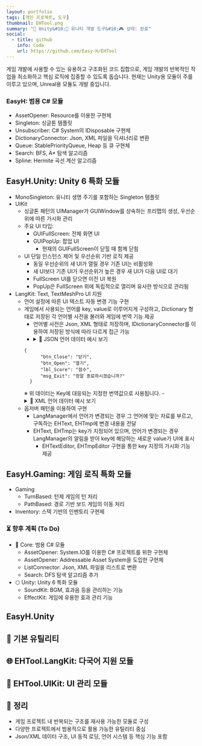 ```yaml
---
layout: portfolio
tags: [개인 프로젝트, 도구]
thumbnail: EHTool.png
summary: "🔧 Unity&#10;🌟 유니티 개발 도구&#10;🎮 상태: 완료"
social:
  - title: github
    info: Code
    url: https://github.com/Easy-H/EHTool
---
```


게임 개발에 사용할 수 있는 유용하고 구조화된 코드 집합으로, 게임 개발의 반복적인 작업을 최소화하고 핵심 로직에 집중할 수 있도록 돕습니다. 현재는 Unity용 모듈이 주를 이루고 있으며, Unreal용 모듈도 개발 중입니다.

### EasyH: 범용 C# 모듈
- AssetOpener: Resource를 이용한 구현체
- Singleton: 싱글톤 템플릿
- Unsubscriber: C# System의 IDisposable 구현체
- DictionaryConnector: Json, XML 파일을 딕셔너리로 변환
- Queue: StablePriorityQueue, Heap 등 큐 구현체
- Search: BFS, A* 탐색 알고리즘
- Spline: Hermite 곡선 계산 알고리즘

## EasyH.Unity: Unity 6 특화 모듈
- MonoSingleton: 유니티 생명 주기를 포함하는 Singleton 템플릿
- UIKit
    - 싱글톤 패턴의 UIManager가 GUIWindow를 상속하는 프리팹의 생성, 우선순위에 따른 가시화 관리
    - 주요 UI 타입:
        - GUIFullScreen: 전체 화면 UI
        - GUIPopUp: 팝업 UI
            - 현재의 GUIFullScreen이 닫힐 때 함께 닫힘
    - UI 단일 인스턴스 제어 및 우선순위 기반 로직 제공
        - 동일 우선순위의 새 UI가 열릴 경우 기존 UI는 비활성화
        - 새 UI보다 기존 UI가 우선순위가 높은 경우 새 UI가 다음 UI로 대기
        - FullScreen UI를 닫으면 이전 UI 복원
        - PopUp은 FullScreen 위에 독립적으로 열리며 유사한 방식으로 관리됨
- LangKit: Text, TextMeshPro UI 지원
    - 언어 설정에 따른 UI 텍스트 자동 변경 기능 구현
    - 게임에서 사용되는 언어를 key, value로 이루어지게 구성하고, Dictionary 형태로 저장된 각 언어별 사전을 불러와 게임에 번역 기능 제공
        - 언어별 사전은 Json, XML 형태로 저장하며, IDictionaryConnector를 이용하여 저장된 방식에 따라 다르게 접근 가능
        - <details> <summary>📂 JSON 언어 데이터 예시 보기</summary>
        <pre><code>{
            "btn_Close": "닫기",
            "btn_Open": "열기",
            "lbl_Score": "점수",
            "msg_Exit": "정말 종료하시겠습니까?"
        }</code></pre>
        ※ 위 데이터는 Key에 대응되는 지정한 번역값으로 사용됩니다.
        </details>
        - <details> <summary>📂 XML 언어 데이터 예시 보기</summary>
        <pre><code>&lt;List>
            &lt;Element key="btn_Close" value="닫기" />
            &lt;Element key="btn_Open"  value="열기" />
            &lt;Element key="lbl_Score" value="점수" />
            &lt;Element key="msg_Exit"  value="정말 종료하시겠습니까?" />
            &lt;/List>
        </code></pre>
        ※ 위 데이터는 Key에 대응되는 지정한 번역값으로 사용됩니다.
        </details>
    - 옵저버 패턴을 이용하여 구현
        - LangManager에서 언어가 변경되는 경우 그 언어에 맞는 자료를 부르고, 구독하는 EHText, EHTmp에 변경 내용을 전달
        - EHText, EHTmp는 key가 지정되어 있으며, 언어가 변경되는 경우 LangManager의 알림을 받아 key에 해당하는 새로운 value가 UI에 표시
            - EHTextEditor, EHTmpEditor 구현을 통한 key 지정의 가시화 기능 제공

## EasyH.Gaming: 게임 로직 특화 모듈
- Gaming
    - TurnBased: 턴제 게임의 턴 처리
    - PathBased: 경로 기반 보드 게임의 이동 처리
- Inventory: 스택 기반의 인벤토리 구현체

### ⏳ 향후 계획 (To Do)

- 🎯 Core: 범용 C# 모듈
    - AssetOpener: System.IO를 이용한 C# 프로젝트를 위한 구현체
    - AssetOpener: Addressable Asset System을 도입한 구현체
    - ListConnector: Json, XML 파일을 리스트로 변환
    - Search: DFS 탐색 알고리즘 추가
- ⬡ Unity: Unity 6 특화 모듈
    - SoundKit: BGM, 효과음 등을 관리하는 기능
    - EffectKit: 게임에 유용한 효과 관리 기능

## EasyH.Unity

## 

## 📁 기본 유틸리티

## 🌐 EHTool.LangKit: 다국어 지원 모듈


## 🧩 EHTool.UIKit: UI 관리 모듈

  
## 📌 정리
- 게임 프로젝트 내 반복되는 구조를 재사용 가능한 모듈로 구성
- 다양한 프로젝트에서 범용적으로 활용 가능한 유틸리티 중심
- Json/XML 데이터 구조, UI 동적 로딩, 언어 시스템 등 핵심 기능 포함